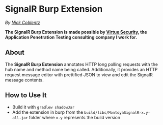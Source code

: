 # SignalR Burp Extension

_By [Nick Coblentz](https://www.linkedin.com/in/ncoblentz/)_

__The SignalR Burp Extension is made possible by [Virtue Security](https://www.virtuesecurity.com), the Application Penetration Testing consulting company I work for.__

## About

The __SignalR Burp Extension__ annotates HTTP long polling requests with the hub name and method name being called. Additionally, it provides an HTTP request message editor with prettified JSON to view and edit the SignalR message contents.

## How to Use It

- Build it with `gradlew shadowJar`
- Add the extension in burp from the `build/libs/MontoyaSignalR-x.y-all.jar` folder where `x.y` represents the build version
